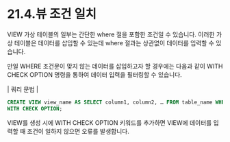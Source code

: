# 21.4.뷰 조건 일치 
VIEW 가상 테이블의 일부는 간단한 where 절을 포함한 조건일 수 있습니다. 이러한 가 상 테이블은 데이터를 삽입할 수 있는데 where 절과는 상관없이 데이터를 입력할 수 있 습니다.  

만일 WHERE 조건문이 맞지 않는 데이터를 삽입하고자 할 경우에는 다음과 같이 WITH CHECK OPTION 명령을 통하여 데이터 입력을 필터링할 수 있습니다.  

| 쿼리 문법 | 
```sql
CREATE VIEW view_name AS SELECT column1, column2, … FROM table_name WHERE condition 
WITH CHECK OPTION; 
```

VIEW를 생성 시에 WITH CHECK OPTION 키워드를 추가하면 VIEW에 데이터를 입 력할 때 조건이 일하지 않으면 오류를 발생합니다.  
